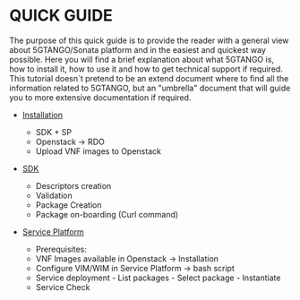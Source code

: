 # QUICK GUIDE

The purpose of this quick guide is to provide the reader with a general view about 5GTANGO/Sonata platform and in the easiest and quickest way possible.
Here you will find a brief explanation about what 5GTANGO is, how to install it, how to use it and how to get technical support if required.
This tutorial doesn´t pretend to be an extend document where to find all the information related to 5GTANGO, but an "umbrella" document that will guide you to more extensive documentation if required.

* [Installation](/installation)
    - SDK + SP
    - Openstack -> RDO
    - Upload VNF images to Openstack
  
* [SDK](/sdk)
    - Descriptors creation
    - Validation 
    - Package Creation
    - Package on-boarding (Curl command)
  
* [Service Platform](/sp)
    - Prerequisites:
    - VNF Images available in Openstack -> Installation
    - Configure VIM/WIM in Service Platform -> bash script
    - Service deployment
                - List packages
                - Select package
                - Instantiate
    - Service Check
